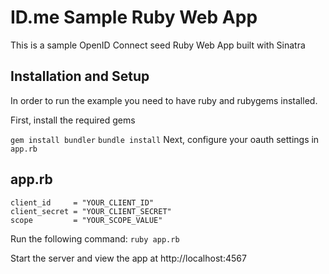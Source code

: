 # ID.me Sample Ruby Web App

This is a sample OpenID Connect seed Ruby Web App built with Sinatra 

## Installation and Setup
In order to run the example you need to have ruby and rubygems installed.

First, install the required gems

`gem install bundler`
`bundle install`
Next, configure your oauth settings in `app.rb`

## app.rb
```
client_id     = "YOUR_CLIENT_ID"
client_secret = "YOUR_CLIENT_SECRET"
scope         = "YOUR_SCOPE_VALUE"
```

Run the following command:
`ruby app.rb`

Start the server and view the app at http://localhost:4567

